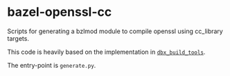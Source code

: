 # bazel-openssl-cc

Scripts for generating a bzlmod module to compile openssl using cc_library targets.

This code is heavily based on the implementation in [`dbx_build_tools`](https://github.com/dropbox/dbx_build_tools/blob/master/thirdparty/openssl/BUILD.openssl.tail).

The entry-point is `generate.py`.

